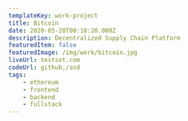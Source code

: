 ```yaml
---
templateKey: work-project
title: Bitcoin
date: 2020-05-20T00:18:20.000Z
description: Decentralized Supply Chain Platform
featuredItem: false
featuredImage: /img/work/bitcoin.jpg
liveUrl: testset.com
codeUrl: github,/asd
tags:
    - ethereum
    - frontend
    - backend
    - fullstack
---
```

